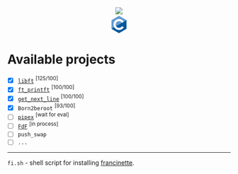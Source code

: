 
<div id="header" align="center">
  <a href="https://42berlin.de">
    <img src="https://imgs.search.brave.com/jpNXMdgJ3R9pu-9uya0UyEx_CnxTifc_RwYrFaxBQug/rs:fit:860:0:0/g:ce/aHR0cHM6Ly91cGxv/YWQud2lraW1lZGlh/Lm9yZy93aWtpcGVk/aWEvY29tbW9ucy84/LzhkLzQyX0xvZ28u/c3Zn.svg" width="150"/>
  </a>
</div>

<div align="center">
  <a href="https://www.cprogramming.com/" target="_blank" rel="noreferrer"> <img src="https://raw.githubusercontent.com/devicons/devicon/master/icons/c/c-original.svg" alt="The Language of Gods" width="40" height="40"/> </a>
</div>

# Available projects

- [x] [`libft`](https://github.com/tesla33io/42curriculum/tree/main/libft) <sup>\[125/100\]</sup>
- [x] [`ft_printft`](https://github.com/tesla33io/42curriculum/tree/main/ft_printf) <sup>\[100/100\]</sup>
- [x] [`get_next_line`](https://github.com/tesla33io/42curriculum/tree/main/get_next_line) <sup>\[100/100\]</sup>
- [x] `Born2beroot` <sup>\[93/100\]</sup>
- [ ] [`pipex`](https://github.com/tesla33io/pipex/) <sup>\[wait for eval\]</sup>
- [ ] [`FdF`](https://github.com/tesla33io/FdF) <sup>\[in process\]</sup>
- [ ] `push_swap`
- [ ] `...`

---

`fi.sh` - shell script for installing [francinette](https://github.com/xicodomingues/francinette).
